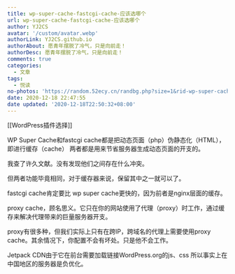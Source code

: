 ```yaml
---
title: wp-super-cache-fastcgi-cache-应该选哪个
url: wp-super-cache-fastcgi-cache-应该选哪个
author: YJ2CS
avatar: '/custom/avatar.webp'
authorLink: YJ2CS.github.io
authorAbout: 愿青年摆脱了冷气，只是向前走！
authorDesc: 愿青年摆脱了冷气，只是向前走！
comments: true
categories:
  - 文章
tags:
  - 悦读
no-photos: 'https://random.52ecy.cn/randbg.php?size=1&rid-wp-super-cache-fastcgi-cache-应该选哪个'
date: 2020-12-18 22:47:55
date updated: '2020-12-18T22:50:32+08:00'
---
```


[[WordPress插件选择]]

WP Super Cache和fastcgi cache都是把动态页面（php）伪静态化（HTML），即进行缓存（cache）
两者都是用来节省服务器生成动态页面的开支的。

我查了许久文献。没有发现他们之间存在什么冲突。

但两者功能毕竟相同，对于缓存器来说，保留其中之一就可以了。

fastcgi cache肯定要比 wp super cache更快的，因为前者是nginx层面的缓存。

proxy cache，顾名思义。它只在你的网站使用了代理（proxy）时工作，通过缓存来解决代理带来的巨量服务器开支。

proxy有很多种，但我们实际上只有在跨IP，跨域名的代理上需要使用proxy cache。其余情况下，你配置不会有坏处。只是他不会工作。

Jetpack CDN由于它在前台需要加载链接WordPress.org的js、css 所以事实上在中国地区的服务器是负优化。
